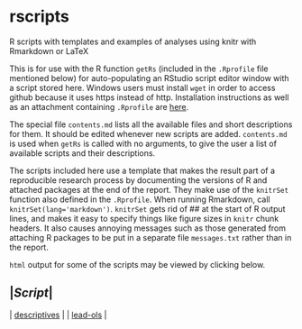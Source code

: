 # rscripts
R scripts with templates and examples of analyses using knitr with Rmarkdown or LaTeX

This is for use with the R function `getRs` (included in the `.Rprofile` file mentioned below) for auto-populating an RStudio script editor window with a script stored here.  Windows users must install `wget` in order to access github because it uses https instead of http.  Installation instructions as well as an attachment containing `.Rprofile` are [here](http://biostat.mc.vanderbilt.edu/RConfiguration).

The special file `contents.md` lists all the available files and short descriptions for them.  It should be edited whenever new scripts are added.  `contents.md` is used when `getRs` is called with no arguments, to give the user a list of available scripts and their descriptions.

The scripts included here use a template that makes the result part of a reproducible research process by documenting the versions of R and attached packages at the end of the report.  They make use of the `knitrSet` function also defined in the `.Rprofile`.  When running Rmarkdown, call `knitrSet(lang='markdown')`.  `knitrSet` gets rid of ## at the start of R output lines, and makes it easy to specify things like figure sizes in `knitr` chunk headers.  It also causes annoying messages such as those generated from attaching R packages to be put in a separate file `messages.txt` rather than in the report.

`html` output for some of the scripts may be viewed by clicking below.

|*Script*|
--------
| [descriptives](http://htmlpreview.github.io/?https://github.com/harrelfe/rscripts/blob/master/descriptives.html) |
| [lead-ols](http://htmlpreview.github.io/?https://github.com/harrelfe/rscripts/blob/master/lead-ols.html) |



